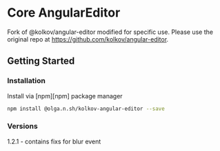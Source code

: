 # Core AngularEditor

Fork of @kolkov/angular-editor modified for specific use. Please use the original repo at https://github.com/kolkov/angular-editor.

## Getting Started

### Installation

Install via [npm][npm] package manager

```bash
npm install @olga.n.sh/kolkov-angular-editor --save
```

### Versions

1.2.1 - contains fixs for blur event
